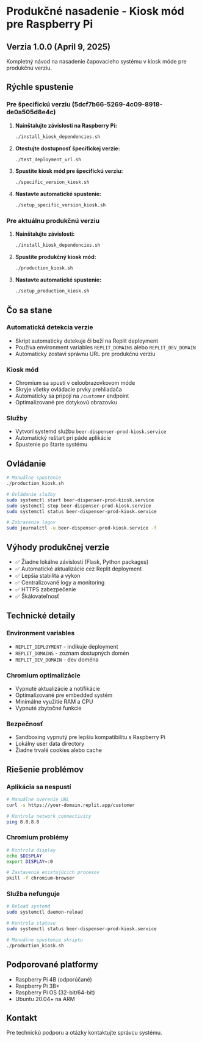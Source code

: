 # Produkčné nasadenie - Kiosk mód pre Raspberry Pi

## Verzia 1.0.0 (April 9, 2025)

Kompletný návod na nasadenie čapovacieho systému v kiosk móde pre produkčnú verziu.

## Rýchle spustenie

### Pre špecifickú verziu (5dcf7b66-5269-4c09-8918-de0a505d8e4c)

1. **Nainštalujte závislosti na Raspberry Pi:**
   ```bash
   ./install_kiosk_dependencies.sh
   ```

2. **Otestujte dostupnosť špecifickej verzie:**
   ```bash
   ./test_deployment_url.sh
   ```

3. **Spustite kiosk mód pre špecifickú verziu:**
   ```bash
   ./specific_version_kiosk.sh
   ```

4. **Nastavte automatické spustenie:**
   ```bash
   ./setup_specific_version_kiosk.sh
   ```

### Pre aktuálnu produkčnú verziu

1. **Nainštalujte závislosti:**
   ```bash
   ./install_kiosk_dependencies.sh
   ```

2. **Spustite produkčný kiosk mód:**
   ```bash
   ./production_kiosk.sh
   ```

3. **Nastavte automatické spustenie:**
   ```bash
   ./setup_production_kiosk.sh
   ```

## Čo sa stane

### Automatická detekcia verzie
- Skript automaticky detekuje či beží na Replit deployment
- Používa environment variables `REPLIT_DOMAINS` alebo `REPLIT_DEV_DOMAIN`
- Automaticky zostavi správnu URL pre produkčnú verziu

### Kiosk mód
- Chromium sa spustí v celoobrazovkovom móde
- Skryje všetky ovládacie prvky prehliadača
- Automaticky sa pripojí na `/customer` endpoint
- Optimalizované pre dotykovú obrazovku

### Služby
- Vytvorí systemd službu `beer-dispenser-prod-kiosk.service`
- Automatický reštart pri páde aplikácie
- Spustenie po štarte systému

## Ovládanie

```bash
# Manuálne spustenie
./production_kiosk.sh

# Ovládanie služby
sudo systemctl start beer-dispenser-prod-kiosk.service
sudo systemctl stop beer-dispenser-prod-kiosk.service
sudo systemctl status beer-dispenser-prod-kiosk.service

# Zobrazenie logov
sudo journalctl -u beer-dispenser-prod-kiosk.service -f
```

## Výhody produkčnej verzie

- ✅ Žiadne lokálne závislosti (Flask, Python packages)
- ✅ Automatické aktualizácie cez Replit deployment
- ✅ Lepšia stabilita a výkon
- ✅ Centralizované logy a monitoring
- ✅ HTTPS zabezpečenie
- ✅ Škálovateľnosť

## Technické detaily

### Environment variables
- `REPLIT_DEPLOYMENT` - indikuje deployment
- `REPLIT_DOMAINS` - zoznam dostupných domén
- `REPLIT_DEV_DOMAIN` - dev doména

### Chromium optimalizácie
- Vypnuté aktualizácie a notifikácie
- Optimalizované pre embedded systém
- Minimálne využitie RAM a CPU
- Vypnuté zbytočné funkcie

### Bezpečnosť
- Sandboxing vypnutý pre lepšiu kompatibilitu s Raspberry Pi
- Lokálny user data directory
- Žiadne trvalé cookies alebo cache

## Riešenie problémov

### Aplikácia sa nespustí
```bash
# Manuálne overenie URL
curl -s https://your-domain.replit.app/customer

# Kontrola network connectivity
ping 8.8.8.8
```

### Chromium problémy
```bash
# Kontrola display
echo $DISPLAY
export DISPLAY=:0

# Zastavenie existujúcich procesov
pkill -f chromium-browser
```

### Služba nefunguje
```bash
# Reload systemd
sudo systemctl daemon-reload

# Kontrola statusu
sudo systemctl status beer-dispenser-prod-kiosk.service

# Manuálne spustenie skriptu
./production_kiosk.sh
```

## Podporované platformy

- Raspberry Pi 4B (odporúčané)
- Raspberry Pi 3B+
- Raspberry Pi OS (32-bit/64-bit)
- Ubuntu 20.04+ na ARM

## Kontakt

Pre technickú podporu a otázky kontaktujte správcu systému.